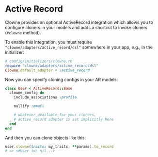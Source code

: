 # Active Record

Clowne provides an optional ActiveRecord integration which allows you to configure cloners in your models and adds a shortcut to invoke cloners (`#clowne` method).

To enable this integration, you must require `"clowne/adapters/active_record/dsl"` somewhere in your app, e.g., in the initializer:

```ruby
# config/initializers/clowne.rb
require "clowne/adapters/active_record/dsl"
Clowne.default_adapter = :active_record
```

Now you can specify cloning configs in your AR models:

```ruby
class User < ActiveRecord::Base
  clowne_config do
    include_associations :profile

    nullify :email

    # whatever available for your cloners,
    # active_record adapter is set implicitly here
  end
end
```

And then you can clone objects like this:

```ruby
user.clowne(traits: my_traits, **params).to_record
# => <#User id: nil...>
```
